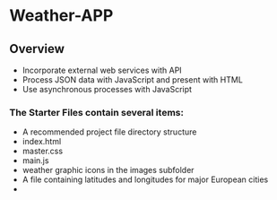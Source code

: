 # Weather-APP

## Overview
- Incorporate external web services with API
- Process JSON data with JavaScript and present with HTML
- Use asynchronous processes with JavaScript

### The Starter Files contain several items:
- A recommended project file directory structure
- index.html
- master.css
- main.js
- weather graphic icons in the images subfolder
- A file containing latitudes and longitudes for major European cities
- 

